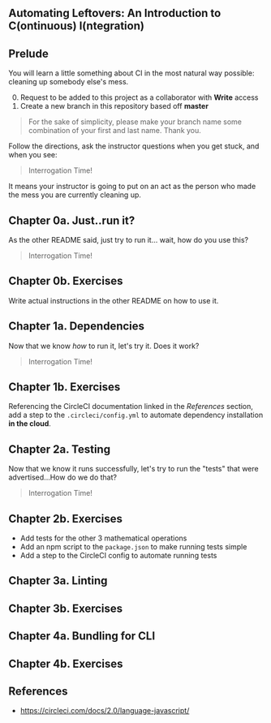 Automating Leftovers: An Introduction to C(ontinuous) I(ntegration)
-------------------------------------------------------------------

Prelude
-------

You will learn a little something about CI in the most natural way possible:
cleaning up somebody else's mess.

0. Request to be added to this project as a collaborator with **Write** access
1. Create a new branch in this repository based off **master**

> For the sake of simplicity, please make your branch name some combination of
> your first and last name. Thank you.

Follow the directions, ask the instructor questions when you get stuck, and when
you see:

> Interrogation Time!

It means your instructor is going to put on an act as the person who made the
mess you are currently cleaning up.

Chapter 0a. Just..run it?
------------------------

As the other README said, just try to run it... wait, how do you use this?

> Interrogation Time!

Chapter 0b. Exercises
----------------------

Write actual instructions in the other README on how to use it.

Chapter 1a. Dependencies
------------------------

Now that we know *how* to run it, let's try it. Does it work?

> Interrogation Time!

Chapter 1b. Exercises
---------------------

Referencing the CircleCI documentation linked in the *References* section, add
a step to the `.circleci/config.yml` to automate dependency installation **in
the cloud**.

Chapter 2a. Testing
-------------------

Now that we know it runs successfully, let's try to run the "tests" that were
advertised...How do we do that?

> Interrogation Time!

Chapter 2b. Exercises
---------------------

- Add tests for the other 3 mathematical operations
- Add an npm script to the `package.json` to make running tests simple
- Add a step to the CircleCI config to automate running tests

Chapter 3a. Linting
-------------------

Chapter 3b. Exercises
---------------------

Chapter 4a. Bundling for CLI
----------------------------

Chapter 4b. Exercises
---------------------

References
----------

- https://circleci.com/docs/2.0/language-javascript/
